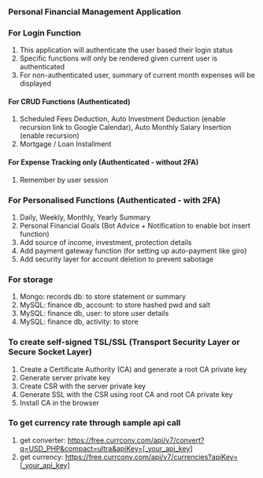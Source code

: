 ### Personal Financial Management Application ###

### For Login Function
1. This application will authenticate the user based their login status
2. Specific functions will only be rendered given current user is authenticated
3. For non-authenticated user, summary of current month expenses will be displayed

#### For CRUD Functions (Authenticated)
1. Scheduled Fees Deduction, Auto Investment Deduction (enable recursion link to Google Calendar), Auto Monthly Salary Insertion (enable recursion)
2. Mortgage / Loan Installment

#### For Expense Tracking only (Authenticated - without 2FA)
1. Remember by user session

### For Personalised Functions (Authenticated - with 2FA)
1. Daily, Weekly, Monthly, Yearly Summary
2. Personal Financial Goals (Bot Advice + Notification to enable bot insert function)
3. Add source of income, investment, protection details
4. Add payment gateway function (for setting up auto-payment like giro)
5. Add security layer for account deletion to prevent sabotage

### For storage
1. Mongo: records db: to store statement or summary
2. MySQL: finance db, account: to store hashed pwd and salt
3. MySQL: finance db, user: to store user details
3. MySQL: finance db, activity: to store

### To create self-signed TSL/SSL (Transport Security Layer or Secure Socket Layer)
1. Create a Certificate Authority (CA) and generate a root CA private key
2. Generate server private key
3. Create CSR with the server private key
4. Generate SSL with the CSR using root CA and root CA private key
5. Install CA in the browser

### To get currency rate through sample api call
1. get converter: https://free.currconv.com/api/v7/convert?q=USD_PHP&compact=ultra&apiKey=[_your_api_key]
2. get currency: https://free.currconv.com/api/v7/currencies?apiKey=[_your_api_key]



